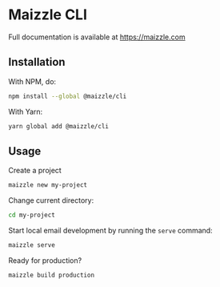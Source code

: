 # Maizzle CLI

Full documentation is available at https://maizzle.com

## Installation

With NPM, do:

```sh
npm install --global @maizzle/cli
```

With Yarn:

```sh
yarn global add @maizzle/cli
```

## Usage

Create a project

```sh
maizzle new my-project
```

Change current directory:

```sh
cd my-project
```

Start local email development by running the `serve` command:

```sh
maizzle serve
```

Ready for production?

```sh
maizzle build production
```
